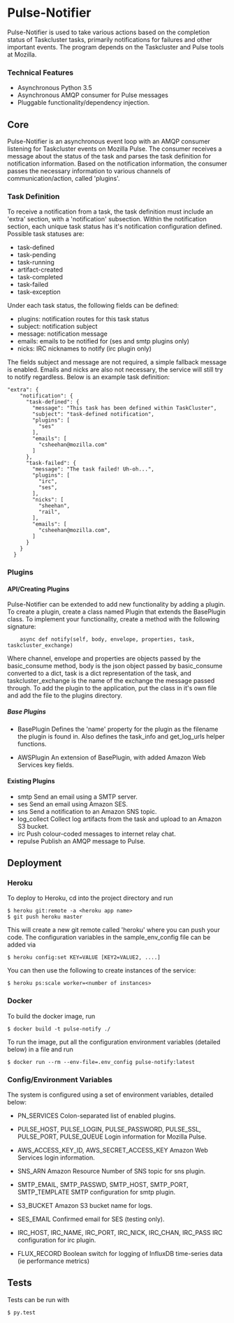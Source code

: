 # Pulse-Notifier
Pulse-Notifier is used to take various actions based on the completion status of Taskcluster tasks, primarily notifications for failures and other important events. The program depends on the Taskcluster and Pulse tools at Mozilla.

### Technical Features
- Asynchronous Python 3.5
- Asynchronous AMQP consumer for Pulse messages
- Pluggable functionality/dependency injection.

## Core
Pulse-Notifier is an asynchronous event loop with an AMQP consumer listening for Taskcluster events on Mozilla Pulse. The consumer receives a message about the status of the task and parses the task definition for notification information. Based on the notification information, the consumer passes the necessary information to various channels of communication/action, called 'plugins'.

### Task Definition
To receive a notification from a task, the task definition must include an 'extra' section, with a 'notification' subsection. Within the notification section, each unique task status has it's notification configuration defined. Possible task statuses are:

- task-defined
- task-pending
- task-running
- artifact-created
- task-completed
- task-failed
- task-exception

Under each task status, the following fields can be defined:

- plugins: notification routes for this task status
- subject: notification subject
- message: notification message
- emails: emails to be notified for (ses and smtp plugins only)
- nicks: IRC nicknames to notify (irc plugin only)

The fields subject and message are not required, a simple fallback message is enabled. Emails and nicks are also not necessary, the service will still try to notify regardless. Below is an example task definition:

    "extra": {
        "notification": {
          "task-defined": {
            "message": "This task has been defined within TaskCluster",
            "subject": "task-defined notification",
            "plugins": [
              "ses"
            ],
            "emails": [
              "csheehan@mozilla.com"
            ]
          },
          "task-failed": {
            "message": "The task failed! Uh-oh...",
            "plugins": [
              "irc",
              "ses",
            ],
            "nicks": [
              "sheehan",
              "rail",
            ],
            "emails": [
              "csheehan@mozilla.com",
            ]
          }
        }
      }

### Plugins
#### API/Creating Plugins

Pulse-Notifier can be extended to add new functionality by adding a plugin. To create a plugin, create a class named Plugin that extends the BasePlugin class. To implement your functionality, create a method with the following signature:

        async def notify(self, body, envelope, properties, task, taskcluster_exchange)

Where channel, envelope and properties are objects passed by the basic_consume method, body is the json object passed by basic_consume converted to a dict, task is a dict representation of the task, and taskcluster_exchange is the name of the exchange the message passed through. To add the plugin to the application, put the class in it's own file and add the file to the plugins directory.

##### Base Plugins
- BasePlugin
    Defines the 'name' property for the plugin as the filename the plugin is found in. Also defines the task_info and get_log_urls helper functions.

- AWSPlugin
    An extension of BasePlugin, with added Amazon Web Services key fields.


#### Existing Plugins
- smtp
    Send an email using a SMTP server.
- ses
    Send an email using Amazon SES.
- sns
    Send a notification to an Amazon SNS topic.
- log_collect
    Collect log artifacts from the task and upload to an Amazon S3 bucket.
- irc
    Push colour-coded messages to internet relay chat.
- repulse
    Publish an AMQP message to Pulse.

## Deployment

### Heroku
To deploy to Heroku, cd into the project directory and run
    
    $ heroku git:remote -a <heroku app name>
    $ git push heroku master

This will create a new git remote called 'heroku' where you can push your code. The configuration variables in the sample_env_config file can be added via

    $ heroku config:set KEY=VALUE [KEY2=VALUE2, ....]

You can then use the following to create instances of the service:

    $ heroku ps:scale worker=<number of instances>
    
### Docker

To build the docker image, run

    $ docker build -t pulse-notify ./

To run the image, put all the configuration environment variables (detailed below) in a file and run

    $ docker run --rm --env-file=.env_config pulse-notify:latest

### Config/Environment Variables

The system is configured using a set of environment variables, detailed below:

- PN_SERVICES
    Colon-separated list of enabled plugins.

- PULSE_HOST, PULSE_LOGIN, PULSE_PASSWORD, PULSE_SSL, PULSE_PORT, PULSE_QUEUE
    Login information for Mozilla Pulse.

- AWS_ACCESS_KEY_ID, AWS_SECRET_ACCESS_KEY
    Amazon Web Services login information.

- SNS_ARN
    Amazon Resource Number of SNS topic for sns plugin.

- SMTP_EMAIL, SMTP_PASSWD, SMTP_HOST, SMTP_PORT, SMTP_TEMPLATE
    SMTP configuration for smtp plugin.

- S3_BUCKET
    Amazon S3 bucket name for logs.

- SES_EMAIL
    Confirmed email for SES (testing only).

- IRC_HOST, IRC_NAME, IRC_PORT, IRC_NICK, IRC_CHAN, IRC_PASS
    IRC configuration for irc plugin.

- FLUX_RECORD
    Boolean switch for logging of InfluxDB time-series data (ie performance metrics)

## Tests
Tests can be run with 

    $ py.test